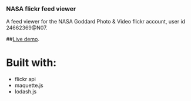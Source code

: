 ### NASA flickr feed viewer

A feed viewer for the NASA Goddard Photo & Video flickr account, user id 24662369@N07.

##[Live demo](http://adamz.hu/fedexercise/index.html).

# Built with:
- flickr api
- maquette.js
- lodash.js